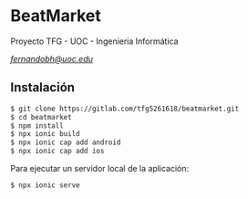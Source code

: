 # BeatMarket

Proyecto TFG - UOC - Ingenieria Informática

*fernandobh@uoc.edu*

## Instalación

```bash
$ git clone https://gitlab.com/tfg5261618/beatmarket.git
$ cd beatmarket
$ npm install
$ npx ionic build
$ npx ionic cap add android
$ npx ionic cap add ios
```

Para ejecutar un servidor local de la aplicación:

```bash
$ npx ionic serve
```